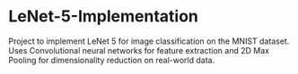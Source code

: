 # LeNet-5-Implementation
Project to implement LeNet 5 for image classification on the MNIST dataset. Uses Convolutional neural networks for feature extraction and 2D Max Pooling for dimensionality reduction on real-world data.
